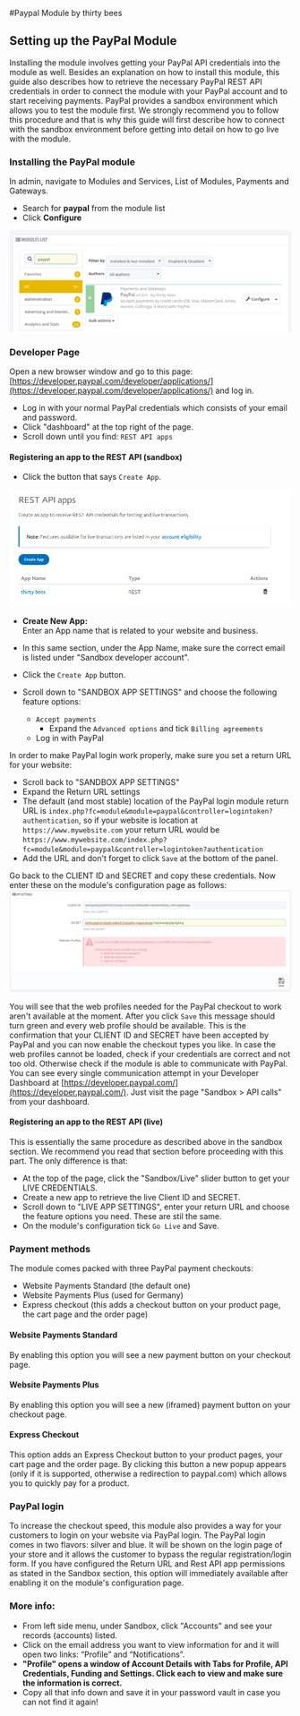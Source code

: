 #Paypal Module by thirty bees



## Setting up the PayPal Module

Installing the module involves getting your PayPal API credentials into the module as well.
Besides an explanation on how to install this module, this guide also describes how to retrieve the necessary PayPal REST API credentials in order to connect the module with your PayPal account and to start receiving payments.
PayPal provides a sandbox environment which allows you to test the module first. We strongly recommend you to follow this procedure and that is why this 
guide will first describe how to connect with the sandbox environment before getting into detail on how to go live with the module.

### Installing the PayPal module  

In admin, navigate to Modules and Services, List of Modules, Payments and Gateways.

- Search for **paypal** from the module list
- Click **Configure**  

![PayPal](../../../thirtybees/images/merchants-guide/native-modules/paypalmoduleslist.png)

### Developer Page
Open a new browser window and go to this page: [https://developer.paypal.com/developer/applications/](https://developer.paypal.com/developer/applications/) and log in.

- Log in with your normal PayPal credentials which consists of your email and password.
- Click "dashboard" at the top right of the page.
- Scroll down until you find: `REST API apps`

#### Registering an app to the REST API (sandbox)

- Click the button that says `Create App`.  

![PayPal REST API apps](../../../thirtybees/images/merchants-guide/native-modules/paypalrestapiapps.png)

- **Create New App:**  
Enter an App name that is related to your website and business.

- In this same section, under the App Name, make sure the correct email is listed under "Sandbox developer account".
- Click the `Create App` button.  
- Scroll down to "SANDBOX APP SETTINGS" and choose the following feature options:  
  - `Accept payments`  
    - Expand the `Advanced options` and tick `Billing agreements`    
  - Log in with PayPal  

In order to make PayPal login work properly, make sure you set a return URL for your website:
- Scroll back to "SANDBOX APP SETTINGS"
- Expand the Return URL settings
- The default (and most stable) location of the PayPal login module return URL is `index.php?fc=module&module=paypal&controller=logintoken?authentication`,
 so if your website is location at `https://www.mywebsite.com` your return URL would be `https://www.mywebsite.com/index.php?fc=module&module=paypal&controller=logintoken?authentication`
- Add the URL and don't forget to click `Save` at the bottom of the panel.

Go back to the CLIENT ID and SECRET and copy these credentials. Now enter these on the module's configuration page as follows:
![PayPal API settings](../../../thirtybees/images/merchants-guide/native-modules/paypalapisettings.png)

You will see that the web profiles needed for the PayPal checkout to work aren't available at the moment. 
After you click `Save` this message should turn green and every web profile should be available. 
This is the confirmation that your CLIENT ID and SECRET have been accepted by PayPal and you can now enable the checkout types you like. 
In case the web profiles cannot be loaded, check if your credentials are correct and not too old. Otherwise check if the module is able to communicate with PayPal. 
You can see every single communication attempt in your Developer Dashboard at [https://developer.paypal.com/](https://developer.paypal.com/). Just visit the page "Sandbox > API calls" from your dashboard.

#### Registering an app to the REST API (live)

This is essentially the same procedure as described above in the sandbox section. We recommend you read that section before proceeding with this part. The only difference is that:

- At the top of the page, click the "Sandbox/Live" slider button to get your LIVE CREDENTIALS.
- Create a new app to retrieve the live Client ID and SECRET.
- Scroll down to "LIVE APP SETTINGS", enter your return URL and choose the feature options you need. These are stil the same.
- On the module's configuration tick `Go Live` and Save.

### Payment methods

The module comes packed with three PayPal payment checkouts:
- Website Payments Standard (the default one)
- Website Payments Plus (used for Germany)
- Express checkout (this adds a checkout button on your product page, the cart page and the order page)

#### Website Payments Standard

By enabling this option you will see a new payment button on your checkout page.

#### Website Payments Plus

By enabling this option you will see a new (iframed) payment button on your checkout page.

#### Express Checkout

This option adds an Express Checkout button to your product pages, your cart page and the order page. By clicking this button a new popup appears (only if it is supported, otherwise a redirection to paypal.com) which allows you to quickly pay for a product.

### PayPal login

To increase the checkout speed, this module also provides a way for your customers to login on your website via PayPal login. 
The PayPal login comes in two flavors: silver and blue. It will be shown on the login page of your store and it allows the customer to bypass the regular registration/login form. 
If you have configured the Return URL and Rest API app permissions as stated in the Sandbox section, this option will immediately available after enabling it on the module's configuration page.

### More info:

- From left side menu, under Sandbox, click "Accounts" and see your records (accounts) listed.
- Click on the email address you want to view information for and it will open two links: “Profile” and “Notifications”.
- **"Profile" opens a window of Account Details with Tabs for Profile, API Credentials, Funding and Settings. Click each to view and make sure the information is correct.**
- Copy all that info down and save it in your password vault in case you can not find it again!
